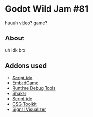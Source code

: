 # Godot Wild Jam #81
 huuuh video? game?

## About
uh idk bro

## Addons used 

- [Script-ide](https://github.com/Maran23/script-ide)
- [EmbedGame](https://fabimakesgames.itch.io/embedgame)
- [Runtime Debug Tools](https://github.com/bbbscarter/GodotRuntimeDebugTools)
- [Shaker](https://github.com/Eneskp3441/Shaker)
- [Script-ide](https://github.com/Maran23/script-ide)
- [CSG_Toolkit](https://github.com/IIFabixn/CSG_Toolkit)
- [Signal Visualizer](https://github.com/Ericdowney/SignalVisualizer)
